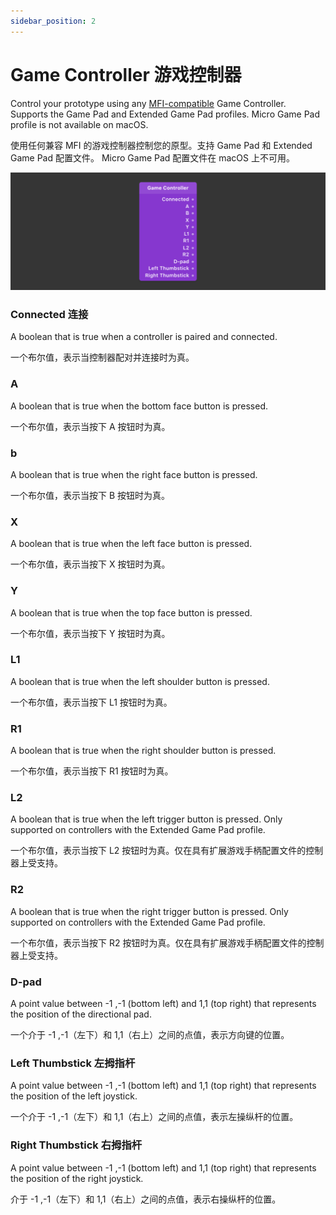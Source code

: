 ```yaml
---
sidebar_position: 2
---
```


# Game Controller 游戏控制器

Control your prototype using any [MFI-compatible](https://developer.apple.com/programs/mfi/) Game Controller. Supports the Game Pad and Extended Game Pad profiles. Micro Game Pad profile is not available on macOS.

使用任何兼容 MFI 的游戏控制器控制您的原型。支持 Game Pad 和 Extended Game Pad 配置文件。 Micro Game Pad 配置文件在 macOS 上不可用。

![Image](./../../static/img/docs/Device/game-controller.png)

### Connected 连接

A boolean that is true when a controller is paired and connected.

一个布尔值，表示当控制器配对并连接时为真。

### A

A boolean that is true when the bottom face button is pressed.

一个布尔值，表示当按下 A 按钮时为真。

### b

A boolean that is true when the right face button is pressed.

一个布尔值，表示当按下 B 按钮时为真。

### X

A boolean that is true when the left face button is pressed.

一个布尔值，表示当按下 X 按钮时为真。

### Y

A boolean that is true when the top face button is pressed.

一个布尔值，表示当按下 Y 按钮时为真。

### L1

A boolean that is true when the left shoulder button is pressed.

一个布尔值，表示当按下 L1 按钮时为真。

### R1

A boolean that is true when the right shoulder button is pressed.

一个布尔值，表示当按下 R1 按钮时为真。

### L2

A boolean that is true when the left trigger button is pressed. Only supported on controllers with the Extended Game Pad profile.

一个布尔值，表示当按下 L2 按钮时为真。仅在具有扩展游戏手柄配置文件的控制器上受支持。

### R2

A boolean that is true when the right trigger button is pressed. Only supported on controllers with the Extended Game Pad profile.

一个布尔值，表示当按下 R2 按钮时为真。仅在具有扩展游戏手柄配置文件的控制器上受支持。

### D-pad

A point value between -1 ,-1 (bottom left) and 1,1 (top right) that represents the position of the directional pad.

一个介于 -1 ,-1（左下）和 1,1（右上）之间的点值，表示方向键的位置。

### Left Thumbstick 左拇指杆

A point value between -1 ,-1 (bottom left) and 1,1 (top right) that represents the position of the left joystick.

一个介于 -1 ,-1（左下）和 1,1（右上）之间的点值，表示左操纵杆的位置。

### Right Thumbstick  右拇指杆

A point value between -1 ,-1 (bottom left) and 1,1 (top right) that represents the position of the right joystick.

介于 -1 ,-1（左下）和 1,1（右上）之间的点值，表示右操纵杆的位置。
